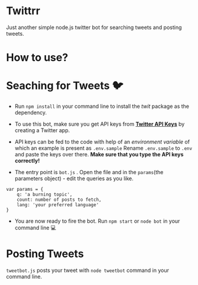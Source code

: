 
# Twittrr
Just another simple node.js twitter bot for searching tweets and posting tweets.
# How to use?
# Seaching for Tweets :bird:
* Run ```npm install``` in your command line to install the _twit_ package as the dependency.

* To use this bot, make sure you get API keys from **[Twitter API Keys](https://developer.twitter.com/en/apps)** by creating a Twitter app.
 
* API keys can be fed to the code with help of an *environment variable* of which an example is present as ```.env.sample```
Rename ```.env.sample``` to ```.env``` and paste the keys over there.
**Make sure that you type the API keys correctly!**

* The entry point is ```bot.js``` . Open the file and in the ```params```(the parameters object) - edit the queries as you like.
```
var params = {
    q: 'a burning topic',
    count: number of posts to fetch,
    lang: 'your preferred language'
}
```

* You are now ready to fire the bot. Run ```npm start``` or ```node bot``` in your command line :computer:

# Posting Tweets
```tweetbot.js``` posts your tweet with ```node tweetbot``` command in your command line.
